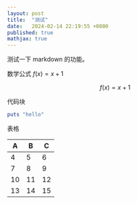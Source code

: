 ```yaml
---
layout: post
title:  "测试"
date:   2024-02-14 22:19:55 +0800
published: true
mathjax: true
---
```


测试一下 markdown 的功能。


数学公式 $f(x)=x+1$

$$f(x)=x+1$$


代码块

```ruby
puts "hello"
```

表格

| A | B | C |
| --- | --- | --- |
| 4 | 5 | 6 |
| 7 | 8 | 9 |
| 10 | 11 | 12 |
| 13 | 14 | 15 |